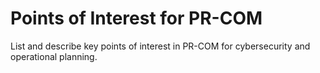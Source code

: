 # Points of Interest for PR-COM

List and describe key points of interest in PR-COM for cybersecurity and operational planning.
